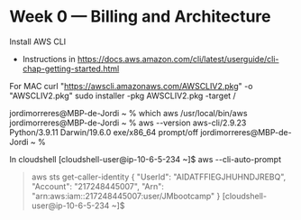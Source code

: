 # Week 0 — Billing and Architecture

Install AWS CLI

- Instructions in
https://docs.aws.amazon.com/cli/latest/userguide/cli-chap-getting-started.html

For MAC
curl "https://awscli.amazonaws.com/AWSCLIV2.pkg" -o "AWSCLIV2.pkg"
sudo installer -pkg AWSCLIV2.pkg -target /

jordimorreres@MBP-de-Jordi ~ % which aws
/usr/local/bin/aws
jordimorreres@MBP-de-Jordi ~ % aws --version
aws-cli/2.9.23 Python/3.9.11 Darwin/19.6.0 exe/x86_64 prompt/off
jordimorreres@MBP-de-Jordi ~ % 





In cloudshell
[cloudshell-user@ip-10-6-5-234 ~]$ aws --cli-auto-prompt
> aws sts get-caller-identity 
{
    "UserId": "AIDATFFIEGJHUHNDJREBQ",
    "Account": "217248445007",
    "Arn": "arn:aws:iam::217248445007:user/JMbootcamp"
}
[cloudshell-user@ip-10-6-5-234 ~]$ 

